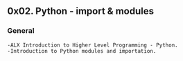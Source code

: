 ## 0x02. Python - import & modules ##

### General

	-ALX Introduction to Higher Level Programming - Python.
	-Introduction to Python modules and importation.
